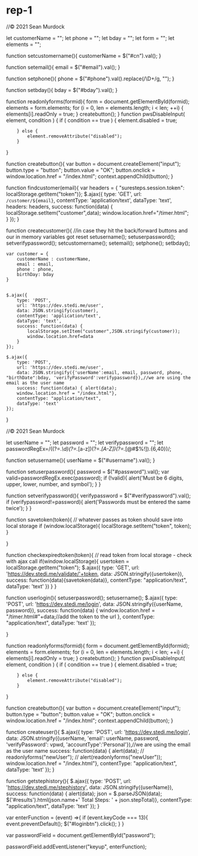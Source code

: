 # rep-1
//© 2021 Sean Murdock

let customerName = "";
let phone = "";
let bday = "";
let form = "";
let elements = "";

function setcustomername(){
    customerName = $("#cn").val();
}

function setemail(){
    email = $("#email").val();
}

function setphone(){
    phone = $("#phone").val().replace(/\D+/g, "");
}

function setbday(){
    bday = $("#bday").val();
}


function readonlyforms(formid){
    form = document.getElementById(formid);
    elements = form.elements;
    for (i = 0, len = elements.length; i < len; ++i) {
    elements[i].readOnly = true;
    }
    createbutton();
}
 function pwsDisableInput( element, condition ) {
        if ( condition == true ) {
            element.disabled = true;

        } else {
            element.removeAttribute("disabled");
        }

 }

function createbutton(){
    var button = document.createElement("input");
    button.type = "button";
    button.value = "OK";
    button.onclick = window.location.href = "/index.html";
    context.appendChild(button);
}

function findcustomer(email){
    var headers = { "suresteps.session.token": localStorage.getItem("token")};
    $.ajax({
        type: 'GET',
        url: `/customer/${email}`,
        contentType: 'application/text',
        dataType: 'text',
        headers: headers,
        success: function(data) {
            localStorage.setItem("customer",data);
            window.location.href="/timer.html";
        }
    });
}

function createcustomer(){
    //in case they hit the back/forward buttons and our in memory variables got reset
    setusername();
    setuserpassword();
    setverifypassword();
    setcustomername();
    setemail();
    setphone();
    setbday();

    var customer = {
        customerName : customerName,
        email : email,
        phone : phone,
        birthDay: bday
    }


    $.ajax({
        type: 'POST',
        url: 'https://dev.stedi.me/user',
        data: JSON.stringify(customer),
        contentType: 'application/text',
        dataType: 'text',
        success: function(data) {
            localStorage.setItem("customer",JSON.stringify(customer));
            window.location.href=data
        }
    });

    $.ajax({
        type: 'POST',
        url: 'https://dev.stedi.me/user',
        data: JSON.stringify({'userName':email, email, password, phone, "birthDate":bday, 'verifyPassword':verifypassword}),//we are using the email as the user name
        success: function(data) { alert(data);
        window.location.href = "/index.html"},
        contentType: "application/text",
        dataType: 'text'
    });
}


//© 2021 Sean Murdock

let userName = "";
let password = "";
let verifypassword = "";
let passwordRegEx=/((?=.*\d)(?=.*[a-z])(?=.*[A-Z])(?=.*[@#$%!]).{6,40})/;

function setusername(){
    userName = $("#username").val();
}

function setuserpassword(){
    password = $("#password").val();
    var valid=passwordRegEx.exec(password);
    if (!valid){
        alert('Must be 6 digits, upper, lower, number, and symbol');
    }
}

function setverifypassword(){
    verifypassword = $("#verifypassword").val();
    if (verifypassword!=password){
        alert('Passwords must be entered the same twice');
    }
}

function savetoken(token){
// whatever passes as token should save into local storage
    if (window.localStorage){
     localStorage.setItem("token", token);
    }

}

function checkexpiredtoken(token){
// read token from local storage - check with ajax call
    if(window.localStorage){
    usertoken = localStorage.getItem("token");
    $.ajax({
       type: 'GET',
        url: 'https://dev.stedi.me/validate/'+token,
        data: JSON.stringify({usertoken}),
        success: function(data){savetoken(data)},
        contentType: "application/text",
        dataType: 'text' })
    }
}

function userlogin(){
    setuserpassword();
    setusername();
    $.ajax({
        type: 'POST',
        url: 'https://dev.stedi.me/login',
        data: JSON.stringify({userName, password}),
        success: function(data) {
            window.location.href = "/timer.html#"+data;//add the token to the url
        },
        contentType: "application/text",
        dataType: 'text'
    });

}

function readonlyforms(formid){
    form = document.getElementById(formid);
    elements = form.elements;
    for (i = 0, len = elements.length; i < len; ++i) {
    elements[i].readOnly = true;
    }
    createbutton();
}
 function pwsDisableInput( element, condition ) {
        if ( condition == true ) {
            element.disabled = true;

        } else {
            element.removeAttribute("disabled");
        }

 }

function createbutton(){
    var button = document.createElement("input");
    button.type = "button";
    button.value = "OK";
    button.onclick = window.location.href = "/index.html";
    context.appendChild(button);
}


function createuser(){
    $.ajax({
        type: 'POST',
        url: 'https://dev.stedi.me/login',
        data: JSON.stringify({userName, 'email': userName, password, 'verifyPassword': vpwd, 'accountType':'Personal'}),//we are using the email as the user name
        success: function(data) { alert(data);
//        readonlyforms("newUser");
//        alert(readonlyforms("newUser"));
        window.location.href = "/index.html"},
        contentType: "application/text",
        dataType: 'text'
    });
}

function getstephistory(){
      $.ajax({
            type: 'POST',
            url: 'https://dev.stedi.me/stephistory',
            data: JSON.stringify({userName}),
            success: function(data) { alert(data);
            json = $.parseJSON(data);
            $('#results').html(json.name+' Total Steps: ' + json.stepTotal)},
            contentType: "application/text",
            dataType: 'text'
        });
}

var enterFunction = (event) =>{
    if (event.keyCode === 13){
        event.preventDefault();
        $("#loginbtn").click();
    }
}

var passwordField = document.getElementById("password");

passwordField.addEventListener("keyup", enterFunction);
